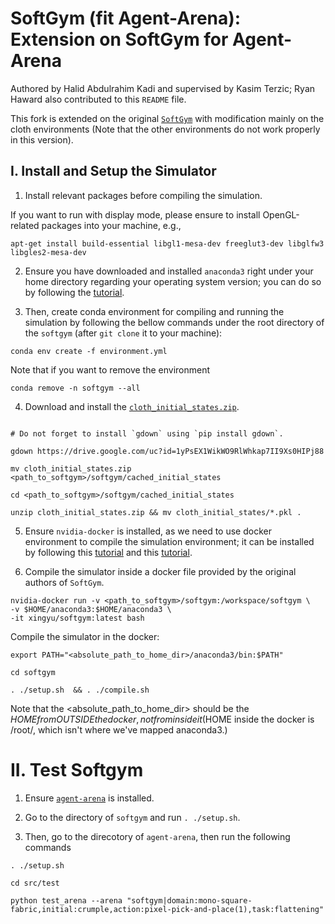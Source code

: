 <h1>  SoftGym (fit Agent-Arena): Extension on SoftGym for Agent-Arena </h1>

Authored by Halid Abdulrahim Kadi and supervised by Kasim Terzic; Ryan Haward also contributed to this `README` file.

This fork is extended on the original [`SoftGym`](https://github.com/Xingyu-Lin/softgym) with modification mainly on the cloth environments (Note that the other environments do not work properly in this version).


## I. Install and Setup the Simulator

1. Install relevant packages before compiling the simulation.

If you want to run with display mode, please ensure to install OpenGL-related packages into your machine, e.g.,
```
apt-get install build-essential libgl1-mesa-dev freeglut3-dev libglfw3 libgles2-mesa-dev
```

2. Ensure you have downloaded and installed `anaconda3` right under your home directory regarding your operating system version; you can do so by following the [tutorial](https://docs.anaconda.com/free/anaconda/install/linux/). 


3. Then, create conda environment for compiling and running the simulation by following the bellow commands under the root directory of the `softgym` (after `git clone` it to your machine):

```
conda env create -f environment.yml
```

Note that if you want to remove the environment

```
conda remove -n softgym --all  
```

4. Download and install the [`cloth_initial_states.zip`](https://drive.google.com/file/d/1yPsEX1WikWO9RlWhkap7II9Xs0HIPj88/view?usp=sharing).
```

# Do not forget to install `gdown` using `pip install gdown`.

gdown https://drive.google.com/uc?id=1yPsEX1WikWO9RlWhkap7II9Xs0HIPj88 

mv cloth_initial_states.zip <path_to_softgym>/softgym/cached_initial_states

cd <path_to_softgym>/softgym/cached_initial_states

unzip cloth_initial_states.zip && mv cloth_initial_states/*.pkl .
```

5. Ensure `nvidia-docker` is installed, as we need to use docker environment to compile the simulation environment; it can be installed by following this [tutorial](https://docs.docker.com/engine/install/ubuntu/) and this [tutorial](https://docs.nvidia.com/datacenter/cloud-native/container-toolkit/1.10.0/install-guide.html).


6. Compile the simulator inside a docker file provided by the original authors of `SoftGym`.

```
nvidia-docker run -v <path_to_softgym>/softgym:/workspace/softgym \
-v $HOME/anaconda3:$HOME/anaconda3 \
-it xingyu/softgym:latest bash

```

Compile the simulator in the docker: 
```
export PATH="<absolute_path_to_home_dir>/anaconda3/bin:$PATH"

cd softgym

. ./setup.sh  && . ./compile.sh
```

Note that the <absolute_path_to_home_dir> should be the $HOME from OUTSIDE the docker, not from inside it ($HOME inside the docker is /root/, which isn't where we've mapped anaconda3.)

# II. Test Softgym

1. Ensure [`agent-arena`](https://github.com/halid1020/agent-arena) is installed.

2. Go to the directory of `softgym` and run `. ./setup.sh`.

3. Then, go to the direcotory of `agent-arena`, then run the following commands
```
. ./setup.sh

cd src/test

python test_arena --arena "softgym|domain:mono-square-fabric,initial:crumple,action:pixel-pick-and-place(1),task:flattening"
```


